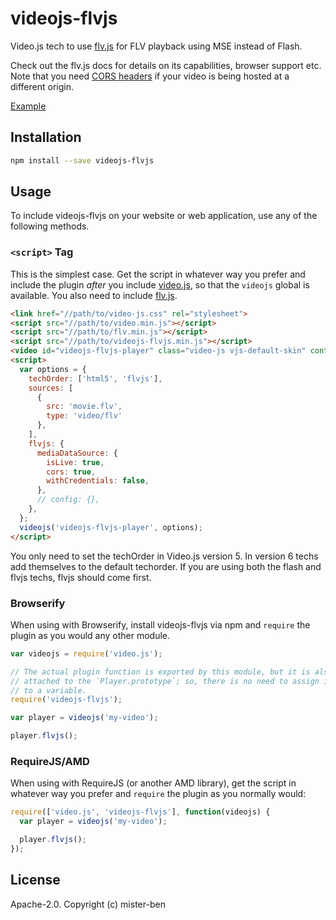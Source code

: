 # videojs-flvjs

Video.js tech to use [flv.js](https://github.com/Bilibili/flv.js) for FLV playback using MSE instead of Flash.

Check out the flv.js docs for details on its capabilities, browser support etc. Note that you need [CORS headers](https://github.com/Bilibili/flv.js/blob/master/docs/cors.md) if your video is being hosted at a different origin.

[Example](https://github.com/mister-ben/videojs-flvjs)

## Installation

```sh
npm install --save videojs-flvjs
```

## Usage

To include videojs-flvjs on your website or web application, use any of the following methods.

### `<script>` Tag

This is the simplest case. Get the script in whatever way you prefer and include the plugin _after_ you include [video.js][videojs], so that the `videojs` global is available. You also need to include [flv.js](https://github.com/Bilibili/flv.js).

```html
<link href="//path/to/video-js.css" rel="stylesheet">
<script src="//path/to/video.min.js"></script>
<script src="//path/to/flv.min.js"></script>
<script src="//path/to/videojs-flvjs.min.js"></script>
<video id="videojs-flvjs-player" class="video-js vjs-default-skin" controls></video>
<script>
  var options = {
    techOrder: ['html5', 'flvjs'],
    sources: [
      {
        src: 'movie.flv',
        type: 'video/flv'
      },
    ],
    flvjs: {
      mediaDataSource: {
        isLive: true,
        cors: true,
        withCredentials: false,
      },
      // config: {},
    },
  };
  videojs('videojs-flvjs-player', options);
</script>
```

You only need to set the techOrder in Video.js version 5. In version 6 techs add themselves to the default techorder. If you are using both the flash and flvjs techs, flvjs should come first.

### Browserify

When using with Browserify, install videojs-flvjs via npm and `require` the plugin as you would any other module.

```js
var videojs = require('video.js');

// The actual plugin function is exported by this module, but it is also
// attached to the `Player.prototype`; so, there is no need to assign it
// to a variable.
require('videojs-flvjs');

var player = videojs('my-video');

player.flvjs();
```

### RequireJS/AMD

When using with RequireJS (or another AMD library), get the script in whatever way you prefer and `require` the plugin as you normally would:

```js
require(['video.js', 'videojs-flvjs'], function(videojs) {
  var player = videojs('my-video');

  player.flvjs();
});
```

## License

Apache-2.0. Copyright (c) mister-ben

[videojs]: http://videojs.com/
